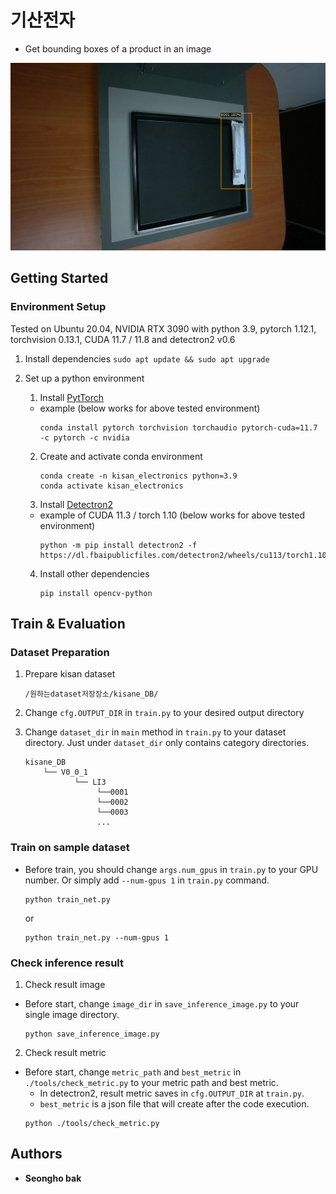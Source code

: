 # 기산전자

- Get bounding boxes of a product in an image

<img src="./sample_image/result_sample.png" height="300">


## Getting Started

### Environment Setup

Tested on Ubuntu 20.04, NVIDIA RTX 3090 with python 3.9, pytorch 1.12.1, torchvision 0.13.1, CUDA 11.7 / 11.8 and detectron2 v0.6

1. Install dependencies
       ```
       sudo apt update && sudo apt upgrade
       ```

2. Set up a python environment
   1. Install [PytTorch](https://pytorch.org/get-started/locally/)
   - example (below works for above tested environment)
       ```
       conda install pytorch torchvision torchaudio pytorch-cuda=11.7 -c pytorch -c nvidia
       ```
   2. Create and activate conda environment
       ```
       conda create -n kisan_electronics python=3.9
       conda activate kisan_electronics
       ```
   3. Install [Detectron2](https://detectron2.readthedocs.io/en/latest/tutorials/install.html#install-pre-built-detectron2-linux-only)
   - example of CUDA 11.3 / torch 1.10 (below works for above tested environment)
       ```
       python -m pip install detectron2 -f https://dl.fbaipublicfiles.com/detectron2/wheels/cu113/torch1.10/index.html
       ```
    4. Install other dependencies
       ```
       pip install opencv-python
       ```


## Train & Evaluation

### Dataset Preparation
1. Prepare kisan dataset 
    ```
    /원하는dataset저장장소/kisane_DB/
    ```

2. Change `cfg.OUTPUT_DIR` in `train.py` to your desired output directory


3. Change `dataset_dir` in `main` method in `train.py` to your dataset directory. Just under `dataset_dir` only contains category directories.
    ```
    kisane_DB
        └── V0_0_1
               └── LI3
                    └──0001
                    └──0002
                    └──0003
                    ...   
    ```
### Train on sample dataset
- Before train, you should change `args.num_gpus` in `train.py` to your GPU number. Or simply add `--num-gpus 1` in `train.py` command.
    ```
    python train_net.py
    ```
    or
    ```
    python train_net.py --num-gpus 1
    ```

### Check inference result
1. Check result image
- Before start, change `image_dir` in `save_inference_image.py` to your single image directory.
    ```
    python save_inference_image.py
    ```
2. Check result metric
- Before start, change `metric_path` and `best_metric` in `./tools/check_metric.py` to your metric path and best metric.
    - In detectron2, result metric saves in `cfg.OUTPUT_DIR` at `train.py`.
    - `best_metric` is a json file that will create after the code execution.
    ```
    python ./tools/check_metric.py
    ```

## Authors
- **Seongho bak**
